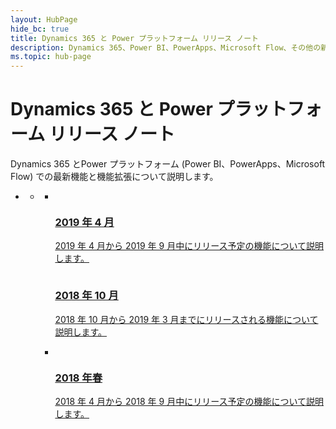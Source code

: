 ```yaml
---
layout: HubPage
hide_bc: true
title: Dynamics 365 と Power プラットフォーム リリース ノート
description: Dynamics 365、Power BI、PowerApps、Microsoft Flow、その他の新機能について紹介します (Sales、Service、Marketing、Operations、Finance、Talent、Retail 関連の新機能を含む)。
ms.topic: hub-page
---
```

<div id="main" class="v2">
<div class="container">
    <h1>Dynamics 365 と Power プラットフォーム リリース ノート</h1>
    <p>Dynamics 365 とPower プラットフォーム (Power BI、PowerApps、Microsoft Flow) での最新機能と機能拡張について説明します。 </p>
    <ul class="pivots">
        <li>
            <a href="#products" data-linktype="self-bookmark"></a>
            <ul id="products">
                <li>
                    <a href="#products1" data-linktype="self-bookmark"></a>
                    <ul id="products1" class="cardsC cols cols3">
                        <li>
                <a href="/business-applications-release-notes/April19/index" title="2019 年 4 月" data-linktype="absolute-path">
                                <div class="cardSize">
                                    <div class="cardPadding">
                                        <div class="card">
                                            <div class="cardImageOuter">
                                                <div class="cardImage">
                                                    <img data-scaleimage="media/april2019.jpg" src="media/april2019.jpg" alt="" data-linktype="relative-path">
                                                </div>
                                            </div>
                                            <div class="cardText">
                                                <h3>2019 年 4 月</h3>
                            <p>2019 年 4 月から 2019 年 9 月中にリリース予定の機能について説明します。</p>
                                            </div>
                                        </div>
                                    </div>
                                </div>
                            <a href="/business-applications-release-notes/October18/index" title="2018 年 10 月" data-linktype="absolute-path">
                                <div class="cardSize">
                                    <div class="cardPadding">
                                        <div class="card">
                                            <div class="cardImageOuter">
                                                <div class="cardImage">
                                                    <img data-scaleimage="media/october2018.jpg" src="media/october2018.jpg" alt="" data-linktype="relative-path">
                                                </div>
                                            </div>
                                            <div class="cardText">
                                                <h3>2018 年 10 月</h3>
                            <p>2018 年 10 月から 2019 年 3 月までにリリースされる機能について説明します。</p>
                                            </div>
                                        </div>
                                    </div>
                                </div>
                            </a>
                        </li>
                        <li>
                            <a href="/business-applications-release-notes/April18/index" title="2018 年春" data-linktype="absolute-path">
                                <div class="cardSize">
                                    <div class="cardPadding">
                                        <div class="card">
                                            <div class="cardImageOuter">
                                                <div class="cardImage">
                                                    <img data-scaleimage="media/spring.png" src="media/spring.png" alt="" data-linktype="relative-path">
                                                </div>
                                            </div>
                                            <div class="cardText">
                                                <h3>2018 年春</h3>
                                                <p>2018 年 4 月から 2018 年 9 月中にリリース予定の機能について説明します。</p>
                                            </div>
                                        </div>
                                    </div>
                                </div>
                            </a>
                        </li>
                    </ul>                    
                </li>
            </ul>            
        </li>
    </ul>
    <p></p>
</div>
</div>
